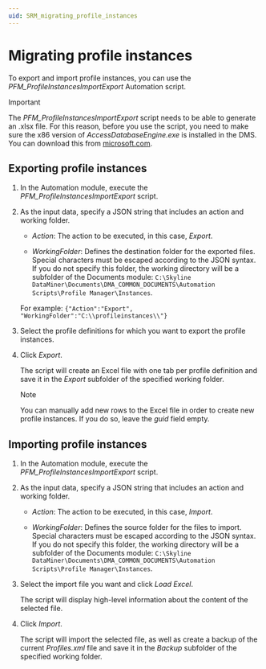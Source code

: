 ```yaml
---
uid: SRM_migrating_profile_instances
---
```


# Migrating profile instances

To export and import profile instances, you can use the *PFM_ProfileInstancesImportExport* Automation script.

> [!IMPORTANT]
> The *PFM_ProfileInstancesImportExport* script needs to be able to generate an .xlsx file. For this reason, before you use the script, you need to make sure the x86 version of *AccessDatabaseEngine.exe* is installed in the DMS. You can download this from [microsoft.com](https://www.microsoft.com/en-in/download/details.aspx?id=54920).

## Exporting profile instances

1. In the Automation module, execute the *PFM_ProfileInstancesImportExport* script.

1. As the input data, specify a JSON string that includes an action and working folder.

   - *Action*: The action to be executed, in this case, *Export*.

   - *WorkingFolder*: Defines the destination folder for the exported files. Special characters must be escaped according to the JSON syntax. If you do not specify this folder, the working directory will be a subfolder of the Documents module: `C:\Skyline DataMiner\Documents\DMA_COMMON_DOCUMENTS\Automation Scripts\Profile Manager\Instances`.

   For example: `{"Action":"Export", "WorkingFolder":"C:\\profileinstances\\"}`

1. Select the profile definitions for which you want to export the profile instances.

1. Click *Export*.

   The script will create an Excel file with one tab per profile definition and save it in the *Export* subfolder of the specified working folder.

   > [!NOTE]
   > You can manually add new rows to the Excel file in order to create new profile instances. If you do so, leave the *guid* field empty.

## Importing profile instances

1. In the Automation module, execute the *PFM_ProfileInstancesImportExport* script.

1. As the input data, specify a JSON string that includes an action and working folder.

   - *Action*: The action to be executed, in this case, *Import*.

   - *WorkingFolder*: Defines the source folder for the files to import. Special characters must be escaped according to the JSON syntax. If you do not specify this folder, the working directory will be a subfolder of the Documents module: `C:\Skyline DataMiner\Documents\DMA_COMMON_DOCUMENTS\Automation Scripts\Profile Manager\Instances`.

1. Select the import file you want and click *Load Excel*.

   The script will display high-level information about the content of the selected file.

1. Click *Import*.

   The script will import the selected file, as well as create a backup of the current *Profiles.xml* file and save it in the *Backup* subfolder of the specified working folder.
